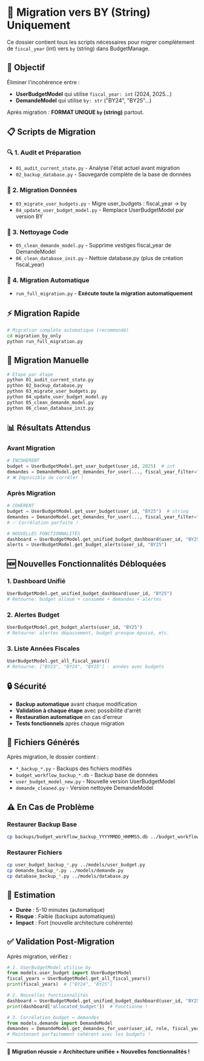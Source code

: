 # 🔄 Migration vers BY (String) Uniquement

Ce dossier contient tous les scripts nécessaires pour migrer complètement de `fiscal_year` (int) vers `by` (string) dans BudgetManage.

## 🎯 Objectif

Éliminer l'incohérence entre :
- **UserBudgetModel** qui utilise `fiscal_year: int` (2024, 2025...)
- **DemandeModel** qui utilise `by: str` ("BY24", "BY25"...)

Après migration : **FORMAT UNIQUE `by` (string)** partout.

## 📋 Scripts de Migration

### 🔍 **1. Audit et Préparation**
- `01_audit_current_state.py` - Analyse l'état actuel avant migration
- `02_backup_database.py` - Sauvegarde complète de la base de données

### 🔄 **2. Migration Données**
- `03_migrate_user_budgets.py` - Migre user_budgets : fiscal_year → by
- `04_update_user_budget_model.py` - Remplace UserBudgetModel par version BY

### 🧹 **3. Nettoyage Code**
- `05_clean_demande_model.py` - Supprime vestiges fiscal_year de DemandeModel
- `06_clean_database_init.py` - Nettoie database.py (plus de création fiscal_year)

### 🚀 **4. Migration Automatique**
- `run_full_migration.py` - **Exécute toute la migration automatiquement**

## ⚡ Migration Rapide

```bash
# Migration complète automatique (recommandé)
cd migration_by_only
python run_full_migration.py
```

## 🔧 Migration Manuelle

```bash
# Étape par étape
python 01_audit_current_state.py
python 02_backup_database.py
python 03_migrate_user_budgets.py
python 04_update_user_budget_model.py
python 05_clean_demande_model.py
python 06_clean_database_init.py
```

## 📊 Résultats Attendus

### **Avant Migration**
```python
# INCOHÉRENT
budget = UserBudgetModel.get_user_budget(user_id, 2025)  # int
demandes = DemandeModel.get_demandes_for_user(..., fiscal_year_filter="BY25")  # string
# ❌ Impossible de corréler !
```

### **Après Migration**
```python
# COHÉRENT
budget = UserBudgetModel.get_user_budget(user_id, "BY25")  # string
demandes = DemandeModel.get_demandes_for_user(..., fiscal_year_filter="BY25")  # string
# ✅ Corrélation parfaite !

# NOUVELLES FONCTIONNALITÉS
dashboard = UserBudgetModel.get_unified_budget_dashboard(user_id, "BY25")
alerts = UserBudgetModel.get_budget_alerts(user_id, "BY25")
```

## 🆕 Nouvelles Fonctionnalités Débloquées

### **1. Dashboard Unifié**
```python
UserBudgetModel.get_unified_budget_dashboard(user_id, "BY25")
# Retourne: budget alloué + consommé + demandes + alertes
```

### **2. Alertes Budget**
```python
UserBudgetModel.get_budget_alerts(user_id, "BY25")
# Retourne: alertes dépassement, budget presque épuisé, etc.
```

### **3. Liste Années Fiscales**
```python
UserBudgetModel.get_all_fiscal_years()
# Retourne: ["BY23", "BY24", "BY25"] - années avec budgets
```

## 🔒 Sécurité

- **Backup automatique** avant chaque modification
- **Validation à chaque étape** avec possibilité d'arrêt
- **Restauration automatique** en cas d'erreur
- **Tests fonctionnels** après chaque migration

## 📁 Fichiers Générés

Après migration, le dossier contient :
- `*_backup_*.py` - Backups des fichiers modifiés
- `budget_workflow_backup_*.db` - Backup base de données
- `user_budget_model_new.py` - Nouvelle version UserBudgetModel
- `demande_cleaned.py` - Version nettoyée DemandeModel

## ⚠️ En Cas de Problème

### **Restaurer Backup Base**
```bash
cp backups/budget_workflow_backup_YYYYMMDD_HHMMSS.db ../budget_workflow.db
```

### **Restaurer Fichiers**
```bash
cp user_budget_backup_*.py ../models/user_budget.py
cp demande_backup_*.py ../models/demande.py
cp database_backup_*.py ../models/database.py
```

## 🎯 Estimation

- **Durée** : 5-10 minutes (automatique)
- **Risque** : Faible (backups automatiques)
- **Impact** : Fort (nouvelle architecture cohérente)

## ✅ Validation Post-Migration

Après migration, vérifiez :

```python
# 1. UserBudgetModel utilise by
from models.user_budget import UserBudgetModel
fiscal_years = UserBudgetModel.get_all_fiscal_years()
print(fiscal_years)  # ["BY24", "BY25"]

# 2. Nouvelles fonctionnalités
dashboard = UserBudgetModel.get_unified_budget_dashboard(user_id, "BY25")
print(dashboard['allocated_budget'])  # Fonctionne !

# 3. Corrélation budget ↔ demandes
from models.demande import DemandeModel
demandes = DemandeModel.get_demandes_for_user(user_id, role, fiscal_year_filter="BY25")
# Maintenant parfaitement cohérent avec les budgets !
```

---

🎉 **Migration réussie = Architecture unifiée + Nouvelles fonctionnalités !**
